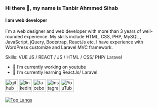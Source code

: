 

### Hi there 👋, my name is Tanbir Ahmmed Sihab
#### I am web developer



I`m a web designer and web developer with more than 3 years of well-rounded experience. My skills include HTML, CSS, PHP, MySQL , JavaScript, jQuery, Bootstrap, ReactJs etc. I have experience with WordPress customize and Laravel MVC framework.

Skills: VUE JS / REACT / JS / HTML / CSS/ PHP/ Laravel

- 🔭 I’m currently working on youtube 
- 🌱 I’m currently learning ReactJs/ Laravel 


[<img src='https://cdn.jsdelivr.net/npm/simple-icons@3.0.1/icons/github.svg' alt='github' height='40'>](https://github.com/sihabtanbir)  [<img src='https://cdn.jsdelivr.net/npm/simple-icons@3.0.1/icons/linkedin.svg' alt='linkedin' height='40'>](https://www.linkedin.com/in/tanbir-ahmmed-sihab-087608157/)  [<img src='https://cdn.jsdelivr.net/npm/simple-icons@3.0.1/icons/facebook.svg' alt='facebook' height='40'>](https://www.facebook.com/tanvirahmmed.shihab)  [<img src='https://cdn.jsdelivr.net/npm/simple-icons@3.0.1/icons/instagram.svg' alt='instagram' height='40'>](https://www.instagram.com/tanbir_sihab/)  [<img src='https://cdn.jsdelivr.net/npm/simple-icons@3.0.1/icons/youtube.svg' alt='YouTube' height='40'>](https://www.youtube.com/channel/UC3JZh_sKs6R9mdjkEWKia3A)  

[![Top Langs](https://github-readme-stats.vercel.app/api/top-langs/?username=sihabtanbir)](https://github.com/anuraghazra/github-readme-stats)

